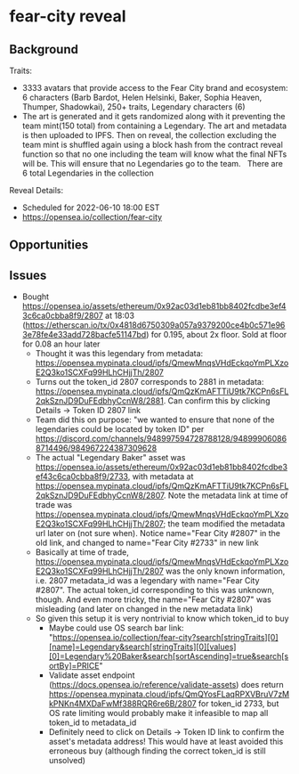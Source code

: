 # fear-city reveal

## Background
Traits:
- 3333 avatars that provide access to the Fear City brand and ecosystem: 6 characters (Barb Bardot, Helen Helsinki, Baker, Sophia Heaven, Thumper, Shadowkai), 250+ traits, Legendary characters (6)
- The art is generated and it gets randomized along with it preventing the team mint(150 total) from containing a Legendary. The art and metadata is then uploaded to IPFS. Then on reveal, the collection excluding the team mint is shuffled again using a block hash from the contract reveal function so that no one including the team will know what the final NFTs will be. This will ensure that no Legendaries go to the team.   There are 6 total Legendaries in the collection

Reveal Details:
- Scheduled for 2022-06-10 18:00 EST
- https://opensea.io/collection/fear-city

## Opportunities

## Issues
- Bought https://opensea.io/assets/ethereum/0x92ac03d1eb81bb8402fcdbe3ef43c6ca0cbba8f9/2807 at 18:03 (https://etherscan.io/tx/0x4818d6750309a057a9379200ce4b0c571e963e78fe4e33add728bacfe51147bd) for 0.195, about 2x floor. Sold at floor for 0.08 an hour later
	- Thought it was this legendary from metadata: https://opensea.mypinata.cloud/ipfs/QmewMnqsVHdEckqoYmPLXzoE2Q3ko1SCXFq99HLhCHjjTh/2807
	- Turns out the token_id 2807 corresponds to 2881 in metadata: https://opensea.mypinata.cloud/ipfs/QmQzKmAFTTiU9tk7KCPn6sFL2qkSznJD9DuFEdbhyCcnW8/2881. Can confirm this by clicking Details -> Token ID 2807 link
	- Team did this on purpose: "we wanted to ensure that none of the legendaries could be located by token ID" per https://discord.com/channels/948997594728788128/948999060868714496/984967224387309628
	- The actual "Legendary Baker" asset was https://opensea.io/assets/ethereum/0x92ac03d1eb81bb8402fcdbe3ef43c6ca0cbba8f9/2733, with metadata at https://opensea.mypinata.cloud/ipfs/QmQzKmAFTTiU9tk7KCPn6sFL2qkSznJD9DuFEdbhyCcnW8/2807. Note the metadata link at time of trade was https://opensea.mypinata.cloud/ipfs/QmewMnqsVHdEckqoYmPLXzoE2Q3ko1SCXFq99HLhCHjjTh/2807; the team modified the metadata url later on (not sure when). Notice name="Fear City #2807" in the old link, and changed to name="Fear City #2733" in new link
	- Basically at time of trade, https://opensea.mypinata.cloud/ipfs/QmewMnqsVHdEckqoYmPLXzoE2Q3ko1SCXFq99HLhCHjjTh/2807 was the only known information, i.e. 2807 metadata_id was a legendary with name="Fear City #2807". The actual token_id corresponding to this was unknown, though. And even more tricky, the name="Fear City #2807" was misleading (and later on changed in the new metadata link)
	- So given this setup it is very nontrivial to know which token_id to buy
		- Maybe could use OS search bar link: "https://opensea.io/collection/fear-city?search[stringTraits][0][name]=Legendary&search[stringTraits][0][values][0]=Legendary%20Baker&search[sortAscending]=true&search[sortBy]=PRICE"
		- Validate asset endpoint (https://docs.opensea.io/reference/validate-assets) does return https://opensea.mypinata.cloud/ipfs/QmQYosFLaqRPXVBruV7zMkPNKn4MXDaFwMf388RQR6re6B/2807 for token_id 2733, but OS rate limiting would probably make it infeasible to map all token_id to metadata_id
		- Definitely need to click on Details -> Token ID link to confirm the asset's metadata address! This would have at least avoided this erroneous buy (although finding the correct token_id is still unsolved)